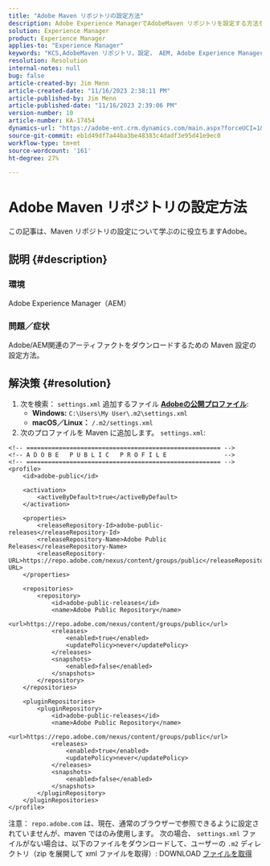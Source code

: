 ```yaml
---
title: "Adobe Maven リポジトリの設定方法"
description: Adobe Experience ManagerでAdobeMaven リポジトリを設定する方法を説明します。
solution: Experience Manager
product: Experience Manager
applies-to: "Experience Manager"
keywords: "KCS,AdobeMaven リポジトリ，設定， AEM, Adobe Experience Manager, repo, How To"
resolution: Resolution
internal-notes: null
bug: false
article-created-by: Jim Menn
article-created-date: "11/16/2023 2:38:11 PM"
article-published-by: Jim Menn
article-published-date: "11/16/2023 2:39:06 PM"
version-number: 10
article-number: KA-17454
dynamics-url: "https://adobe-ent.crm.dynamics.com/main.aspx?forceUCI=1&pagetype=entityrecord&etn=knowledgearticle&id=deda13c2-8d84-ee11-8179-6045bd006268"
source-git-commit: eb1d49df7a44ba3be48383c4dadf3e95d41e9ec0
workflow-type: tm+mt
source-wordcount: '161'
ht-degree: 27%

---
```


# Adobe Maven リポジトリの設定方法


この記事は、Maven リポジトリの設定について学ぶのに役立ちますAdobe。

## 説明 {#description}


### <b>環境</b>

Adobe Experience Manager（AEM）



### <b>問題／症状</b>

Adobe/AEM関連のアーティファクトをダウンロードするための Maven 設定の設定方法。


## 解決策 {#resolution}


1. 次を検索： `settings.xml` 追加するファイル <b>[Adobeの公開プロファイル](https://repo.adobe.com/index.html)</b>:
   - <b>Windows:</b> `C:\Users\My User\.m2\settings.xml`
   - <b>macOS／Linux：</b> `/.m2/settings.xml`
2. 次のプロファイルを Maven に追加します。 `settings.xml`:



```
<!-- ====================================================== -->
<!-- A D O B E   P U B L I C   P R O F I L E                -->
<!-- ====================================================== -->
<profile>
    <id>adobe-public</id>

    <activation>
        <activeByDefault>true</activeByDefault>
    </activation>

    <properties>
        <releaseRepository-Id>adobe-public-releases</releaseRepository-Id>
        <releaseRepository-Name>Adobe Public Releases</releaseRepository-Name>
        <releaseRepository-URL>https://repo.adobe.com/nexus/content/groups/public</releaseRepository-URL>
    </properties>

    <repositories>
        <repository>
            <id>adobe-public-releases</id>
            <name>Adobe Public Repository</name>
            <url>https://repo.adobe.com/nexus/content/groups/public</url>
            <releases>
                <enabled>true</enabled>
                <updatePolicy>never</updatePolicy>
            </releases>
            <snapshots>
                <enabled>false</enabled>
            </snapshots>
        </repository>
    </repositories>

    <pluginRepositories>
        <pluginRepository>
            <id>adobe-public-releases</id>
            <name>Adobe Public Repository</name>
            <url>https://repo.adobe.com/nexus/content/groups/public</url>
            <releases>
                <enabled>true</enabled>
                <updatePolicy>never</updatePolicy>
            </releases>
            <snapshots>
                <enabled>false</enabled>
            </snapshots>
        </pluginRepository>
    </pluginRepositories>
</profile>
```


注意： `repo.adobe.com` は、現在、通常のブラウザーで参照できるように設定されていませんが、maven ではのみ使用します。 次の場合、 `settings.xml` ファイルがない場合は、以下のファイルをダウンロードして、ユーザーの `.m2` ディレクトリ（zip を展開して xml ファイルを取得）: DOWNLOAD [ファイルを取得](https://helpx.adobe.com/content/dam/help/en/experience-manager/kb/SetUpTheAdobeMavenRepository/jcr_content/main-pars/download_section/download-1/settings_xml.zip)

